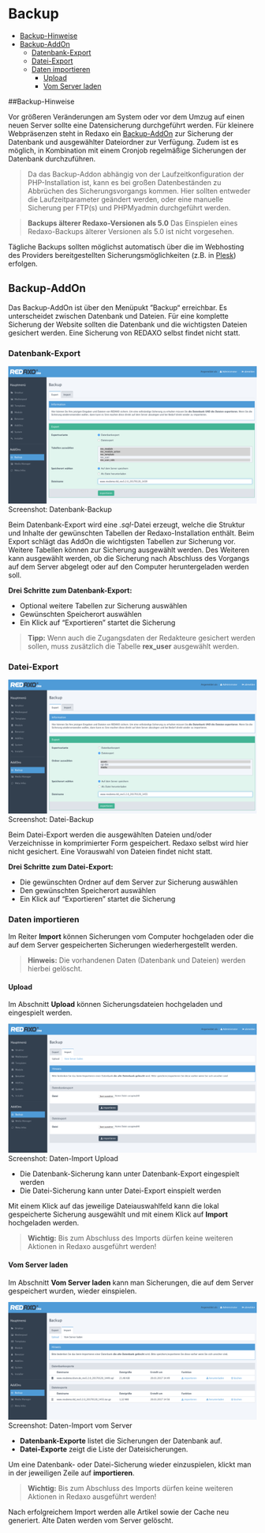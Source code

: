 # Backup

- [Backup-Hinweise](backup-hinweise)
- [Backup-AddOn](#addon)
    - [Datenbank-Export](#dbexport)
    - [Datei-Export](#fileexport)
    - [Daten importieren](#import)
      - [Upload](#upload)
      - [Vom Server laden](#fromserver)

<a name="backup-hinweise"></a>
##Backup-Hinweise

Vor größeren Veränderungen am System oder vor dem Umzug auf einen neuen Server sollte eine Datensicherung durchgeführt werden. 
Für kleinere Webpräsenzen steht in Redaxo ein [Backup-AddOn](#addon) zur Sicherung der Datenbank und ausgewählter Dateiordner zur Verfügung. Zudem ist es möglich, in Kombination mit einem Cronjob regelmäßige Sicherungen der Datenbank durchzuführen.

> Da das Backup-Addon abhängig von der Laufzeitkonfiguration der PHP-Installation ist, kann es bei großen Datenbeständen zu Abbrüchen des Sicherungsvorgangs kommen. Hier sollten entweder die Laufzeitparameter geändert werden, oder eine manuelle Sicherung per FTP(s) und PHPMyadmin durchgeführt werden. 

> **Backups älterer Redaxo-Versionen als 5.0** 
> Das Einspielen eines Redaxo-Backups älterer Versionen als 5.0 ist nicht vorgesehen. 

Tägliche Backups sollten möglichst automatisch über die im Webhosting des Providers bereitgestellten Sicherungsmöglichkeiten (z.B. in [Plesk](https://www.plesk.com/)) erfolgen. 

<a name="addon"></a>
## Backup-AddOn 

Das Backup-AddOn ist über den Menüpukt ”Backup“ erreichbar.
Es unterscheidet zwischen Datenbank und Dateien. Für eine komplette Sicherung der Website sollten die Datenbank und die wichtigsten Dateien gesichert werden. Eine Sicherung von REDAXO selbst findet nicht statt.


<a name="dbexport"></a>
### Datenbank-Export

![Screenshot](/assets/v5.2.0-backup-01-overview.png)
Screenshot: Datenbank-Backup

Beim Datenbank-Export wird eine *.sql*-Datei erzeugt, welche die Struktur und Inhalte der gewünschten Tabellen der Redaxo-Installation enthält. Beim Export schlägt das AddOn die wichtigsten Tabellen zur Sicherung vor. Weitere Tabellen können zur Sicherung ausgewählt werden. Des Weiteren kann ausgewählt werden, ob die Sicherung nach Abschluss des Vorgangs auf dem Server abgelegt oder auf den Computer heruntergeladen werden soll. 

**Drei Schritte zum Datenbank-Export:** 

- Optional weitere Tabellen zur Sicherung auswählen
- Gewünschten Speicherort auswählen
- Ein Klick auf “Exportieren” startet die Sicherung

> **Tipp:** Wenn auch die Zugangsdaten der Redakteure gesichert werden sollen, muss zusätzlich die Tabelle **rex_user** ausgewählt werden.

<a name="fileexport"></a>
### Datei-Export

![Screenshot](/assets/v5.2.0-backup-02-files.png)
Screenshot: Datei-Backup

Beim Datei-Export werden die ausgewählten Dateien und/oder Verzeichnisse in komprimierter Form gespeichert. Redaxo selbst wird hier nicht gesichert. Eine Vorauswahl von Dateien findet nicht statt. 

**Drei Schritte zum Datei-Export:** 

- Die gewünschten Ordner auf dem Server zur Sicherung auswählen
- Den gewünschten Speicherort auswählen
- Ein Klick auf “Exportieren” startet die Sicherung

<a name="import"></a>
### Daten importieren

Im Reiter **Import** können Sicherungen vom Computer hochgeladen oder die auf dem Server gespeicherten Sicherungen wiederhergestellt werden. 

> **Hinweis:** Die vorhandenen Daten (Datenbank und Dateien) werden hierbei gelöscht. 

<a name="upload"></a>
#### Upload

Im Abschnitt **Upload** können Sicherungsdateien hochgeladen und eingespielt werden.  

![Screenshot](/assets/v5.2.0-backup-03-upload.png)
Screenshot: Daten-Import Upload

- Die Datenbank-Sicherung kann unter Datenbank-Export eingespielt werden
- Die Datei-Sicherung kann unter Datei-Export einspielt werden

Mit einem Klick auf das jeweilige Dateiauswahlfeld kann die lokal gespeicherte Sicherung ausgewählt und mit einem Klick auf **Import** hochgeladen werden. 

> **Wichtig:** Bis zum Abschluss des Imports dürfen keine weiteren Aktionen in Redaxo ausgeführt werden!

<a name="fromserver"></a>
#### Vom Server laden

Im Abschnitt **Vom Server laden** kann man Sicherungen, die auf dem Server gespeichert wurden, wieder einspielen. 

![Screenshot](/assets/v5.2.0-backup-04-fromserver.png)
Screenshot: Daten-Import vom Server

- **Datenbank-Exporte** listet die Sicherungen der Datenbank auf.
- **Datei-Exporte** zeigt die Liste der Dateisicherungen.

Um eine Datenbank- oder Datei-Sicherung wieder einzuspielen, klickt man in der jeweiligen Zeile auf **importieren**. 

> **Wichtig:** Bis zum Abschluss des Imports dürfen keine weiteren Aktionen in Redaxo ausgeführt werden!

Nach erfolgreichem Import werden alle Artikel sowie der Cache neu generiert. Alte Daten werden vom Server gelöscht. 



